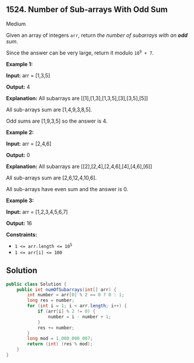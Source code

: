 ## 1524\. Number of Sub-arrays With Odd Sum

Medium

Given an array of integers `arr`, return _the number of subarrays with an **odd** sum_.

Since the answer can be very large, return it modulo <code>10<sup>9</sup> + 7</code>.

**Example 1:**

**Input:** arr = [1,3,5]

**Output:** 4

**Explanation:** All subarrays are [[1],[1,3],[1,3,5],[3],[3,5],[5]] 

All sub-arrays sum are [1,4,9,3,8,5]. 

Odd sums are [1,9,3,5] so the answer is 4.

**Example 2:**

**Input:** arr = [2,4,6]

**Output:** 0

**Explanation:** All subarrays are [[2],[2,4],[2,4,6],[4],[4,6],[6]] 

All sub-arrays sum are [2,6,12,4,10,6]. 

All sub-arrays have even sum and the answer is 0.

**Example 3:**

**Input:** arr = [1,2,3,4,5,6,7]

**Output:** 16

**Constraints:**

*   <code>1 <= arr.length <= 10<sup>5</sup></code>
*   `1 <= arr[i] <= 100`

## Solution

```java
public class Solution {
    public int numOfSubarrays(int[] arr) {
        int number = arr[0] % 2 == 0 ? 0 : 1;
        long res = number;
        for (int i = 1; i < arr.length; i++) {
            if (arr[i] % 2 != 0) {
                number = i - number + 1;
            }
            res += number;
        }
        long mod = 1_000_000_007;
        return (int) (res % mod);
    }
}
```